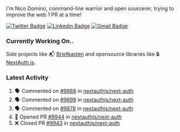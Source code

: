 
I'm Nico Domino, command-line warrior and open sourcerer, trying to improve the web 1 PR at a time!

[![Twitter Badge](https://img.shields.io/badge/-@ndom91-1ca0f1?style=flat-square&labelColor=1ca0f1&logo=twitter&logoColor=white&link=https://twitter.com/ndom91)](https://twitter.com/ndom91) [![Linkedin Badge](https://img.shields.io/badge/-ndom91-blue?style=flat-square&logo=Linkedin&logoColor=white&link=https://www.linkedin.com/in/ndom91/)](https://www.linkedin.com/in/ndom91/) [![Gmail Badge](https://img.shields.io/badge/-yo@ndo.dev-c14438?style=flat-square&logo=mail.ru&logoColor=white&link=mailto:yo@ndo.dev)](mailto:yo@ndo.dev)

### Currently Working On..

Side projects like 📬 [Briefkasten](https://briefkastenhq.com) and opensource libraries like 🔒 [NextAuth.js](https://github.com/nextauthjs/next-auth).

<!--START_SECTION_PROFILE_VIEWS:readme-info-->
<!--END_SECTION_PROFILE_VIEWS:readme-info-->

<!--START_SECTION_DAILY_COMMIT:readme-info-->
<!--END_SECTION_DAILY_COMMIT:readme-info-->

<!--START_SECTION_WEEKLY_COMMIT:readme-info-->
<!--END_SECTION_WEEKLY_COMMIT:readme-info-->

### Latest Activity

<!--START_SECTION:activity-->
1. 🗣 Commented on [#9888](https://github.com/nextauthjs/next-auth/pull/9888#issuecomment-1932506994) in [nextauthjs/next-auth](https://github.com/nextauthjs/next-auth)
2. 🗣 Commented on [#9699](https://github.com/nextauthjs/next-auth/issues/9699#issuecomment-1932066446) in [nextauthjs/next-auth](https://github.com/nextauthjs/next-auth)
3. 🗣 Commented on [#9878](https://github.com/nextauthjs/next-auth/issues/9878#issuecomment-1932064920) in [nextauthjs/next-auth](https://github.com/nextauthjs/next-auth)
4. 💪 Opened PR [#9944](https://github.com/nextauthjs/next-auth/pull/9944) in [nextauthjs/next-auth](https://github.com/nextauthjs/next-auth)
5. ❌ Closed PR [#9943](https://github.com/nextauthjs/next-auth/pull/9943) in [nextauthjs/next-auth](https://github.com/nextauthjs/next-auth)
<!--END_SECTION:activity-->
